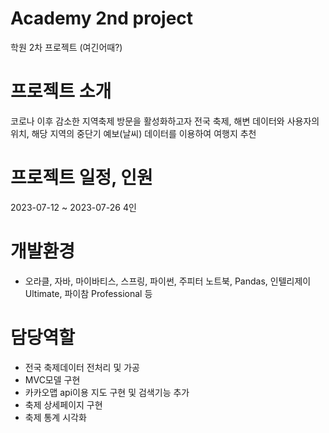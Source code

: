 # Academy 2nd project
 학원 2차 프로젝트 (여긴어때?)

# 프로젝트 소개
 코로나 이후 감소한 지역축제 방문을 활성화하고자 전국 축제, 해변 데이터와 사용자의 위치, 해당 지역의 중단기 예보(날씨) 데이터를 이용하여 여행지 추천

# 프로젝트 일정, 인원
 2023-07-12 ~ 2023-07-26  4인

# 개발환경
-	오라클, 자바, 마이바티스, 스프링, 파이썬, 주피터 노트북, Pandas, 인텔리제이 Ultimate, 파이참 Professional  등

# 담당역할
 -	전국 축제데이터 전처리 및 가공 
 -	MVC모델 구현 
 -	카카오맵 api이용 지도 구현 및 검색기능 추가 
 -	축제 상세페이지 구현 
 -	축제 통계 시각화
